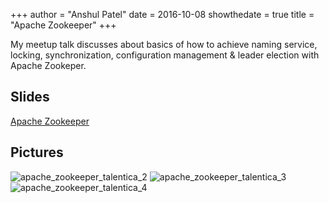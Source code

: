+++
author = "Anshul Patel"
date = 2016-10-08
showthedate = true
title = "Apache Zookeeper"
+++


My meetup talk discusses about basics of how to achieve naming service, locking, synchronization, configuration management & leader election with Apache Zookeper.

<!--more-->

## Slides

[Apache Zookeeper](https://www.slideshare.net/AnshulPatel5/meetup-on-apache-zookeeper)

## Pictures


![apache_zookeeper_talentica_2](/meetupics/apache_zookeeper_talentica_2.jpg)
![apache_zookeeper_talentica_3](/meetupics/apache_zookeeper_talentica_3.jpg)
![apache_zookeeper_talentica_4](/meetupics/apache_zookeeper_talentica_4.jpg)
